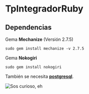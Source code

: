 ﻿# TpIntegradorRuby
## Dependencias
Gema **Mechanize** (Versión 2.7.5)

    sudo gem install mechanize -v 2.7.5
Gema **Nokogiri**

    sudo gem install nokogiri
 También se necesita [**postgresql**](https://www.postgresql.org/).

![Sos curioso, eh](https://c.tenor.com/p3hWK5YRo6IAAAAC/this-is-fine-dog.gif)


